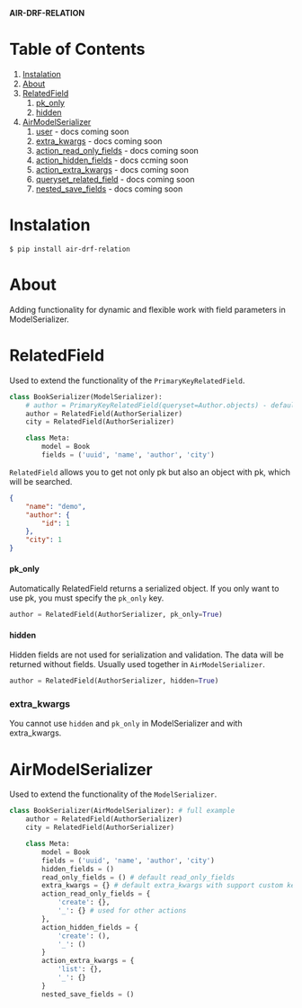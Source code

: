 **AIR-DRF-RELATION**

# Table of Contents

1. [Instalation](#instalation)
2. [About](#about)
3. [RelatedField](#relatedfield)
    1. [pk_only](#pk_only)
    2. [hidden](#hidden)
4. [AirModelSerializer](#airmodelserializer)
    1. [user](#coming) - docs coming soon
    2. [extra_kwargs](#coming) - docs coming soon
    3. [action_read_only_fields](#coming) - docs coming soon
    4. [action_hidden_fields](#coming) - docs ccming soon
    5. [action_extra_kwargs](#coming) - docs coming soon
    6. [queryset_related_field](#coming) - docs coming soon
    7. [nested_save_fields](#coming) - docs coming soon

# Instalation

`$ pip install air-drf-relation`

# About

Adding functionality for dynamic and flexible work with field parameters in ModelSerializer.

# RelatedField

Used to extend the functionality of the `PrimaryKeyRelatedField`.

```python
class BookSerializer(ModelSerializer):
    # author = PrimaryKeyRelatedField(queryset=Author.objects) - default usage
    author = RelatedField(AuthorSerializer)
    city = RelatedField(AuthorSerializer)

    class Meta:
        model = Book
        fields = ('uuid', 'name', 'author', 'city')
```

`RelatedField` allows you to get not only pk but also an object with pk, which will be searched.
```json
{
    "name": "demo",
    "author": { 
        "id": 1
    },
    "city": 1
}
```
#### pk_only
Automatically RelatedField returns a serialized object. If you only want to use pk, you must specify the `pk_only` key.

```python
author = RelatedField(AuthorSerializer, pk_only=True)
```

#### hidden
Hidden fields are not used for serialization and validation. The data will be returned without fields. Usually used together in `AirModelSerializer`.

```python
author = RelatedField(AuthorSerializer, hidden=True)
```

### extra_kwargs
You cannot use `hidden` and `pk_only` in ModelSerializer and with extra_kwargs.

# AirModelSerializer

Used to extend the functionality of the `ModelSerializer`.

```python
class BookSerializer(AirModelSerializer): # full example
    author = RelatedField(AuthorSerializer)
    city = RelatedField(AuthorSerializer)

    class Meta:
        model = Book
        fields = ('uuid', 'name', 'author', 'city')
        hidden_fields = ()
        read_only_fields = () # default read_only_fields
        extra_kwargs = {} # default extra_kwargs with support custom keys
        action_read_only_fields = {
            'create': {},
            '_': {} # used for other actions
        },
        action_hidden_fields = {
            'create': (),
            '_': ()
        }
        action_extra_kwargs = {
            'list': {},
            '_': {}
        }
        nested_save_fields = ()
        
```
